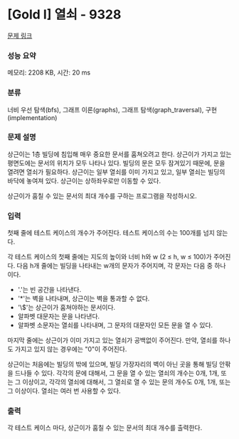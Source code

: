 # [Gold I] 열쇠 - 9328 

[문제 링크](https://www.acmicpc.net/problem/9328) 

### 성능 요약

메모리: 2208 KB, 시간: 20 ms

### 분류

너비 우선 탐색(bfs), 그래프 이론(graphs), 그래프 탐색(graph_traversal), 구현(implementation)

### 문제 설명

<p>상근이는 1층 빌딩에 침입해 매우 중요한 문서를 훔쳐오려고 한다. 상근이가 가지고 있는 평면도에는 문서의 위치가 모두 나타나 있다. 빌딩의 문은 모두 잠겨있기 때문에, 문을 열려면 열쇠가 필요하다. 상근이는 일부 열쇠를 이미 가지고 있고, 일부 열쇠는 빌딩의 바닥에 놓여져 있다. 상근이는 상하좌우로만 이동할 수 있다.</p>

<p>상근이가 훔칠 수 있는 문서의 최대 개수를 구하는 프로그램을 작성하시오.</p>

### 입력 

 <p>첫째 줄에 테스트 케이스의 개수가 주어진다. 테스트 케이스의 수는 100개를 넘지 않는다.</p>

<p>각 테스트 케이스의 첫째 줄에는 지도의 높이와 너비 h와 w (2 ≤ h, w ≤ 100)가 주어진다. 다음 h개 줄에는 빌딩을 나타내는 w개의 문자가 주어지며, 각 문자는 다음 중 하나이다.</p>

<ul>
	<li>'.'는 빈 공간을 나타낸다.</li>
	<li>'*'는 벽을 나타내며, 상근이는 벽을 통과할 수 없다.</li>
	<li>'\$'는 상근이가 훔쳐야하는 문서이다.</li>
	<li>알파벳 대문자는 문을 나타낸다.</li>
	<li>알파벳 소문자는 열쇠를 나타내며, 그 문자의 대문자인 모든 문을 열 수 있다.</li>
</ul>

<p>마지막 줄에는 상근이가 이미 가지고 있는 열쇠가 공백없이 주어진다. 만약, 열쇠를 하나도 가지고 있지 않는 경우에는 "0"이 주어진다.</p>

<p>상근이는 처음에는 빌딩의 밖에 있으며, 빌딩 가장자리의 벽이 아닌 곳을 통해 빌딩 안팎을 드나들 수 있다. 각각의 문에 대해서, 그 문을 열 수 있는 열쇠의 개수는 0개, 1개, 또는 그 이상이고, 각각의 열쇠에 대해서, 그 열쇠로 열 수 있는 문의 개수도 0개, 1개, 또는 그 이상이다. 열쇠는 여러 번 사용할 수 있다.</p>

### 출력 

 <p>각 테스트 케이스 마다, 상근이가 훔칠 수 있는 문서의 최대 개수를 출력한다.</p>

